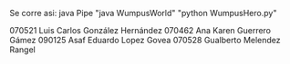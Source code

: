 Se corre asi:
java Pipe "java WumpusWorld" "python WumpusHero.py"


070521 Luis Carlos González Hernández
070462 Ana Karen Guerrero Gámez
090125 Asaf Eduardo Lopez Govea
070528 Gualberto Melendez Rangel